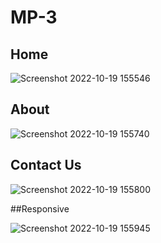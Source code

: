 # MP-3
## Home
![Screenshot 2022-10-19 155546](https://user-images.githubusercontent.com/78145257/196666371-123bdada-e32e-496e-886c-61eb04d7fb1f.png)

## About
![Screenshot 2022-10-19 155740](https://user-images.githubusercontent.com/78145257/196666705-629db3dc-68d1-475f-80a7-a421f25b5e93.png)

## Contact Us
![Screenshot 2022-10-19 155800](https://user-images.githubusercontent.com/78145257/196666746-5c38880a-3351-4b94-8d0e-73dd6a78fa2c.png)

##Responsive

![Screenshot 2022-10-19 155945](https://user-images.githubusercontent.com/78145257/196667092-830adaad-106b-4be9-9489-bf756e07fc28.png)
